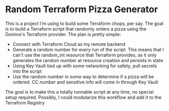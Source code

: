 <h1>Random Terraform Pizza Generator</h1>

<p>This is a project I'm using to build some Terraform chops, per say. The goal is to build a Terraform script that randomly orders a pizza using 
  the Domino's Terraform provider. The plan is pretty simple:</p>

<ul>
  <li>Connect with Terraform Cloud as my remote backend</li>
  <li>Generate a random number for every run of the script. This means that I can't use the random_int resource that Terraform provides, as it only
  generates the random number at resource creation and persists in state</li>
  <li>Using Key Vault tied up with some networking for safety, pull secrets into the script</li>
  <li>Use the random number in some way to determine if a pizza will be ordered. CC number and sensitive info will come in through Key Vault</li>
</ul>

<p>The goal is to make this a totally runnable script at any time, no special setup required. Possibly, I could modularize this workflow and add it to the Terraform
  Registry</p>
